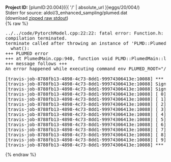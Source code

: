 **Project ID:** [plumID:20.004]({{ '/' | absolute_url }}eggs/20/004/)  
Stderr for source:  aldol/3_enhanced_sampling/plumed.dat   
(download [zipped raw stdout](plumed.dat.plumed_master.stdout.txt.zip))  
{% raw %}
<pre>
../../code/PytorchModel.cpp:22:22: fatal error: Function.h: No such file or directory
compilation terminated.
terminate called after throwing an instance of 'PLMD::Plumed::ExceptionError'
  what():  
+++ PLUMED error
+++ at PlumedMain.cpp:940, function void PLMD::PlumedMain::load(const string&)
+++ message follows +++
An error happened while executing command env PLUMED_ROOT="/home/travis/opt/lib/plumed_master" env PLUMED_HTMLDIR="/home/travis/opt/share/doc/plumed_master" env PLUMED_INCLUDEDIR="/home/travis/opt/include" env PLUMED_PROGRAM_NAME="plumed_master" env PLUMED_IS_INSTALLED="yes" "/home/travis/opt/lib/plumed_master"/scripts/mklib.sh ../../code/PytorchModel.cpp

[travis-job-8788fb13-4898-4c73-8dd1-99974306413e:10088] *** Process received signal ***
[travis-job-8788fb13-4898-4c73-8dd1-99974306413e:10088] Signal: Aborted (6)
[travis-job-8788fb13-4898-4c73-8dd1-99974306413e:10088] Signal code:  (-6)
[travis-job-8788fb13-4898-4c73-8dd1-99974306413e:10088] [ 0] /lib/x86_64-linux-gnu/libc.so.6(+0x354b0)[0x7f60596964b0]
[travis-job-8788fb13-4898-4c73-8dd1-99974306413e:10088] [ 1] /lib/x86_64-linux-gnu/libc.so.6(gsignal+0x38)[0x7f6059696428]
[travis-job-8788fb13-4898-4c73-8dd1-99974306413e:10088] [ 2] /lib/x86_64-linux-gnu/libc.so.6(abort+0x16a)[0x7f605969802a]
[travis-job-8788fb13-4898-4c73-8dd1-99974306413e:10088] [ 3] /usr/lib/x86_64-linux-gnu/libstdc++.so.6(_ZN9__gnu_cxx27__verbose_terminate_handlerEv+0x16d)[0x7f6059cd084d]
[travis-job-8788fb13-4898-4c73-8dd1-99974306413e:10088] [ 4] /usr/lib/x86_64-linux-gnu/libstdc++.so.6(+0x8d6b6)[0x7f6059cce6b6]
[travis-job-8788fb13-4898-4c73-8dd1-99974306413e:10088] [ 5] /usr/lib/x86_64-linux-gnu/libstdc++.so.6(+0x8d701)[0x7f6059cce701]
[travis-job-8788fb13-4898-4c73-8dd1-99974306413e:10088] [ 6] /usr/lib/x86_64-linux-gnu/libstdc++.so.6(__cxa_rethrow+0x49)[0x7f6059cce969]
[travis-job-8788fb13-4898-4c73-8dd1-99974306413e:10088] [ 7] plumed_master[0x40a072]
[travis-job-8788fb13-4898-4c73-8dd1-99974306413e:10088] [ 8] /lib/x86_64-linux-gnu/libc.so.6(__libc_start_main+0xf0)[0x7f6059681830]
[travis-job-8788fb13-4898-4c73-8dd1-99974306413e:10088] [ 9] plumed_master[0x40a0e9]
[travis-job-8788fb13-4898-4c73-8dd1-99974306413e:10088] *** End of error message ***
</pre>
{% endraw %}

